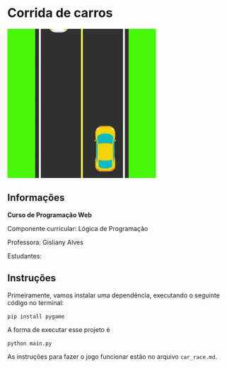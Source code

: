 # Corrida de carros

![alt](assets/car_race.gif)

## Informações

**Curso de Programação Web**

Componente curricular: Lógica de Programação

Professora: Gisliany Alves

Estudantes: 

## Instruções

Primeiramente, vamos instalar uma dependência, executando o seguinte código no terminal:

    pip install pygame

A forma de executar esse projeto é 

    python main.py

As instruções para fazer o jogo funcionar estão no arquivo `car_race.md`.
